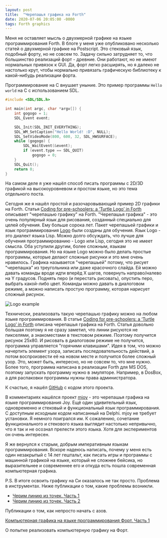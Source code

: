 ```yaml
---
layout: post
title:  "Черепашья графика на Forth"
date: 2020-07-06 20:05:00 -0000
tags: Forth graphics
---
```


Меня не оставляет мысль о двухмерной графике на языке программирования Forth. В блоге у меня уже опубликовано несколько статей о двухмерной графике на Postscript. Это стековый язык, подобный форту, но не совсем то. Задачу сильно затрудняет то, что большинство реализаций форт - древние. Они работают, но не имеют нормальных привязок к GUI. Да, форт легко расширять, но я далеко не настолько крут, чтобы нормально привязать графическую библиотеку к какой-нибудь реализации форта.

Программирование на C внушает уныние. Это пример программы `Hello world` на С с использованием SDL.

```c
#include <SDL/SDL.h>

int main(int argc, char *argv[]) {
    int gogogo = 1;
    SDL_Event event;

    SDL_Init(SDL_INIT_EVERYTHING);
    SDL_WM_SetCaption("Hello World! :D", NULL);
    SDL_SetVideoMode(800, 600, 32, SDL_HWSURFACE);
    while (gogogo) {
        SDL_WaitEvent(&event);
        if (event.type == SDL_QUIT)
            gogogo = 0;
    }
    SDL_Quit();
    return 0;
}
```

На самом деле я уже нашёл способ писать программы с 2D/3D графикой на высокоуровневом и простом языке, но это тема отдельного поста.

Сегодня же я нашёл простой и разочаровывающий пример 2D графики на Forth. Статья [Coding for pre-schoolers: a ‘Turtle Logo’ in Forth](http://mathscitech.org/articles/turtle-logo-forth) описывает "черепашью графику" на Forth. "Черепашья графика" - это очень популярный язык для рисования, созданный специально для целей обучения. Ему больше сорока лет. Пакет черепашьей графики и язык программирования [Logo](https://en.wikipedia.org/wiki/Logo_(programming_language)) были созданы для обучения. Язык Logo - это диалект языка Lisp. Можно долго обсуждать, что лучше для обучения программированию - Logo или Lisp, сегодня это не имеет смысла. Оба уступили другим, более сложным, языкам программирования. Но на языке Logo можно было делать простые программы, которые делают сложные рисунки и это мне очень нравилось. Графика называется "черепашьей" потому, что рисует "черепашка" из треугольника или даже красочного слайда. Ей можно давать команды вроде идти вперёд Х шагов, повернуть направо/налево на Y градусов. Поднять перо (и перестать рисовать), опустить перо, выбрать какой-либо цвет. Команды можно давать в диалоговом режиме, а можно написать простую программу, которая нарисует сложный рисунок.

![Logo example](http://2nature.me/files/logo.png)

Технически, реализовать такую черепашью графику можно на любом языке программирования. В статье [Coding for pre-schoolers: a ‘Turtle Logo’ in Forth](http://mathscitech.org/articles/turtle-logo-forth) описана черепашья графика на Forth. Статья довольно большая поэтому я не сразу заметил, что линии рисуются не пикселями, а знакоместами в текстовом режиме. Поэтому получится рисунок 25x80. И рисовать в диалоговом режиме не получится, программа управляется "горячими клавишами". Идея в том, что можно начертить элемент узора, записать последовательность действий, а потом воспроизвести её на новом месте и получится более сложный узор. Это, может быть, интересно, но не совсем то, что мне нужно. Более того, программа написана в реализации Forth для MS DOS, поэтому запускать программу нужно в эмуляторе. Например, в DosBox, а для распаковки программы нужны права администратора. 

К счастью, я нашёл [GitHub](https://github.com/assad-ebrahim/Turtle-Logo-Forth) с кодом этого проекта. 

В комментариях нашёлся проект [mjoy](https://www.heise.de/download/product/mjoy) - это черепашья графика на языке программирования Joy. Ещё один удивительный язык, одновременно и стековый и функциональный язык программирования. С доступным исходным кодом написанный на Delphi. mjoy не требует установки. Я немного поигрался им. К сожалению, сочетание функционального и стекового языка выглядит настолько непривычно, что я так и не осознал прелести этого языка. Хотя для экспериментов он очень интересен.

Я же вернулся к старым, добрым императивным языкам программирования. Вскоре надеюсь написать, почему у меня есть один незакрытый с 14 лет гештальт, как писать игры и программы с машинной графикой на языке, который не сложнее бейсика, но выразительнее и современнее его и откуда есть пошла современная компьютерная графика.

P.S. В итоге освоить графику на Си оказалось не так просто. Проблема в инструментах. Ниже публикации о том, какие проблемы возникли.

- [Черим линию из точек. Часть 1](/blog/2020/make-line-from-dots)
- [Черим линию из точек. Часть 2](/blog/2020/make-line-from-dots2)

Публикации о том, как непросто начать с азов.

[Компьютерная графика на языке программирования Форт. Часть 1](/blog/2020/forth-graphic1)

О попытке реализовать компьютерную графику на Форт.